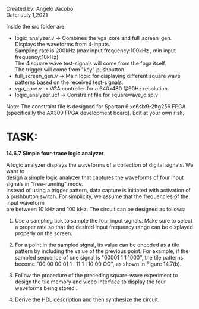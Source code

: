 Created by: Angelo Jacobo   
Date: July 1,2021  

Inside the src folder are:  
* logic_analyzer.v -> Combines the vga_core and full_screen_gen. Displays the waveforms from 4-inputs.   
			Sampling rate is 200kHz (max input frequency:100kHz  , min input frequency:10kHz)  
			The 4 square wave test-signals will come from the fpga itself.	  
			The trigger will come from "key" pushbutton.  
* full_screen_gen.v ->  Main logic for displaying different square wave patterns based on the received test-signals.  
* vga_core.v -> VGA controller for a 640x480 @60Hz resolution.  
* logic_analyzer.ucf -> Constraint file for squarewave_disp.v  

Note: The constraint file is designed for Spartan 6 xc6slx9-2ftg256 FPGA (specifically the AX309 FPGA development board). Edit at your own risk.  


# TASK:
**14.6.7 Simple four-trace logic analyzer** 

A logic analyzer displays the waveforms of a collection of digital signals. We want to   
design a simple logic analyzer that captures the waveforms of four input signals in "free-running" mode.   
Instead of using a trigger pattern, data capture is initiated with activation of   
a pushbutton switch. For simplicity, we assume that the frequencies of the input waveform   
are between 10 kHz and 100 kHz. The circuit can be designed as follows:   

1. Use a sampling tick to sample the four input signals. Make sure to select a proper rate 
	so that the desired input frequency range can be displayed properly on the screen. 
	
2. For a point in the sampled signal, its value can be encoded as a tile pattern by including 
	the value of the previous point. For example, if the sampled sequence of one signal is 
	"00001 1 1 1000", the tile patterns become "00 00 00 01 1 l 11 1 l 10 00 OO", as shown 
	in Figure 14.7(b). 
	
3. Follow the procedure of the preceding square-wave experiment to design the tile 
	memory and video interface to display the four waveforms being stored .
	
4. Derive the HDL description and then synthesize the circuit. 
